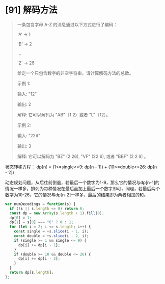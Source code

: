# [91] 解码方法

> 一条包含字母 A-Z 的消息通过以下方式进行了编码：
>
> 'A' -> 1
>
> 'B' -> 2
>
> ...
>
> 'Z' -> 26
>
> 给定一个只包含数字的非空字符串，请计算解码方法的总数。
>
> 示例 1:
>
> 输入: "12"
>
> 输出: 2
>
> 解释: 它可以解码为 "AB"（1 2）或者 "L"（12）。
>
> 示例 2:
>
> 输入: "226"
>
> 输出: 3
>
> 解释: 它可以解码为 "BZ" (2 26), "VF" (22 6), 或者 "BBF" (2 2 6) 。

状态转移方程： dp[n] = (1<=single<=9: dp[n - 1]) + (10<=double<=26: dp[n - 2])

动态规划问题，从后往前倒退，若最后一个数字为1-9，那么它的情况与dp[n-1]的情况一样多，排列为每种情况在最后面加上最后一个数字即可，同理，若最后两个数字为10-26，它的情况与dp[n-2]一样多，最后的结果即为两者相加的和。

```js
var numDecodings = function(s) {
  if (!s || s.length <= 0) return 0;
  const dp = new Array(s.length + 1).fill(0);
  dp[0] = 1;
  dp[1] = s[0] === "0" ? 0 : 1;
  for (let i = 2; i <= s.length; i++) {
    const single = +s.slice(i - 1, i);
    const double = +s.slice(i - 2, i);
    if (single >= 1 && single <= 9) {
      dp[i] += dp[i - 1];
    }
    if (double >= 10 && double <= 26) {
      dp[i] += dp[i - 2];
    }
  }
  return dp[s.length];
};
```
